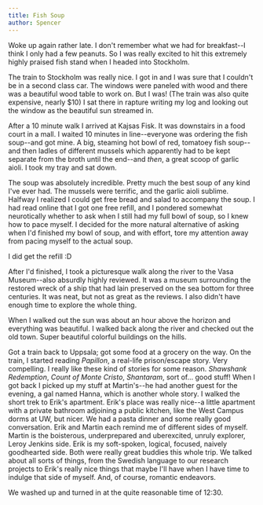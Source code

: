 ```yaml
---
title: Fish Soup
author: Spencer
---
```


Woke up again rather late. I don't remember what we had for breakfast--I think I only had a few peanuts. So I was really excited to hit this extremely highly praised fish stand when I headed into Stockholm.

The train to Stockholm was really nice. I got in and I was sure that I couldn't be in a second class car. The windows were paneled with wood and there was a beautiful wood table to work on. But I was! (The train was also quite expensive, nearly $10) I sat there in rapture writing my log and looking out the window as the beautiful sun streamed in.

After a 10 minute walk I arrived at Kajsas Fisk. It was downstairs in a food court in a mall. I waited 10 minutes in line--everyone was ordering the fish soup--and got mine. A big, steaming hot bowl of red, tomatoey fish soup--and then ladles of different mussels which apparently had to be kept separate from the broth until the end--and *then*, a great scoop of garlic aioli. I took my tray and sat down.

The soup was absolutely incredible. Pretty much the best soup of any kind I've ever had. The mussels were terrific, and the garlic aioli sublime. Halfway I realized I could get free bread and salad to accompany the soup. I had read online that I got one free refill, and I pondered somewhat neurotically whether to ask when I still had my full bowl of soup, so I knew how to pace myself. I decided for the more natural alternative of asking when I'd finished my bowl of soup, and with effort, tore my attention away from pacing myself to the actual soup.

I did get the refill :D

After I'd finished, I took a picturesque walk along the river to the Vasa Museum--also absurdly highly reviewed. It was a museum surrounding the restored wreck of a ship that had lain preserved on the sea bottom for three centuries. It was neat, but not as great as the reviews. I also didn't have enough time to explore the whole thing.

When I walked out the sun was about an hour above the horizon and everything was beautiful. I walked back along the river and checked out the old town. Super beautiful colorful buildings on the hills.

Got a train back to Uppsala; got some food at a grocery on the way. On the train, I started reading *Papillon*, a real-life prison/escape story. Very compelling. I really like these kind of stories for some reason. *Shawshank Redemption*, *Count of Monte Cristo*, *Shantaram*, sort of... good stuff! When I got back I picked up my stuff at Martin's--he had another guest for the evening, a gal named Hanna, which is another whole story. I walked the short trek to Erik's apartment. Erik's place was really nice--a little apartment with a private bathroom adjoining a public kitchen, like the West Campus dorms at UW, but nicer. We had a pasta dinner and some really good conversation. Erik and Martin each remind me of different sides of myself. Martin is the boisterous, underprepared and uberexcited, unruly explorer, Leroy Jenkins side. Erik is my soft-spoken, logical, focused, naively goodhearted side. Both were really great buddies this whole trip. We talked about all sorts of things, from the Swedish language to our research projects to Erik's really nice things that maybe I'll have when I have time to indulge that side of myself. And, of course, romantic endeavors.

We washed up and turned in at the quite reasonable time of 12:30.

